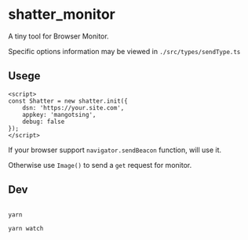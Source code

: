 # shatter_monitor

A tiny tool for Browser Monitor.

Specific options information may be viewed in `./src/types/sendType.ts`

## Usege

```
<script>
const Shatter = new shatter.init({
    dsn: 'https://your.site.com',
    appkey: 'mangotsing',
    debug: false
});
</script>
```

If your browser support `navigator.sendBeacon` function, will use it.

Otherwise use `Image()` to send a `get` request for monitor.

## Dev

```

yarn

yarn watch


```

